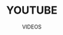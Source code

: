 ---
title: YOUTUBE
subtitle: VIDEOS
icon: video
showcase:
    -   image: https://i.ytimg.com/vi/THA0e61Abc4/hqdefault.jpg
        link: https://www.youtube.com/watch?v=THA0e61Abc4
    -   image: https://i.ytimg.com/vi/gxt2cd9rjT4/hqdefault.jpg
        link: https://www.youtube.com/watch?v=gxt2cd9rjT4
    -   image: https://i.ytimg.com/vi/f9xzfCcgUTE/hqdefault.jpg
        link: https://www.youtube.com/watch?v=f9xzfCcgUTE
    -   image: https://i.ytimg.com/vi/CEnwb3Feot8/hqdefault.jpg
        link: https://www.youtube.com/watch?v=CEnwb3Feot8
---